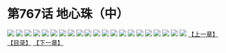 # 第767话 地心珠（中）
![](https://mhpic.xiaomingtaiji.net/comic/D/斗破苍穹/第767话F1_262433/1.jpg-zymk.middle.webp)
![](https://mhpic.xiaomingtaiji.net/comic/D/斗破苍穹/第767话F1_262433/2.jpg-zymk.middle.webp)
![](https://mhpic.xiaomingtaiji.net/comic/D/斗破苍穹/第767话F1_262433/3.jpg-zymk.middle.webp)
![](https://mhpic.xiaomingtaiji.net/comic/D/斗破苍穹/第767话F1_262433/4.jpg-zymk.middle.webp)
![](https://mhpic.xiaomingtaiji.net/comic/D/斗破苍穹/第767话F1_262433/5.jpg-zymk.middle.webp)
![](https://mhpic.xiaomingtaiji.net/comic/D/斗破苍穹/第767话F1_262433/6.jpg-zymk.middle.webp)
![](https://mhpic.xiaomingtaiji.net/comic/D/斗破苍穹/第767话F1_262433/7.jpg-zymk.middle.webp)
![](https://mhpic.xiaomingtaiji.net/comic/D/斗破苍穹/第767话F1_262433/8.jpg-zymk.middle.webp)
![](https://mhpic.xiaomingtaiji.net/comic/D/斗破苍穹/第767话F1_262433/9.jpg-zymk.middle.webp)
![](https://mhpic.xiaomingtaiji.net/comic/D/斗破苍穹/第767话F1_262433/10.jpg-zymk.middle.webp)
![](https://mhpic.xiaomingtaiji.net/comic/D/斗破苍穹/第767话F1_262433/11.jpg-zymk.middle.webp)
![](https://mhpic.xiaomingtaiji.net/comic/D/斗破苍穹/第767话F1_262433/12.jpg-zymk.middle.webp)
![](https://mhpic.xiaomingtaiji.net/comic/D/斗破苍穹/第767话F1_262433/13.jpg-zymk.middle.webp)
![](https://mhpic.xiaomingtaiji.net/comic/D/斗破苍穹/第767话F1_262433/14.jpg-zymk.middle.webp)
![](https://mhpic.xiaomingtaiji.net/comic/D/斗破苍穹/第767话F1_262433/15.jpg-zymk.middle.webp)
![](https://mhpic.xiaomingtaiji.net/comic/D/斗破苍穹/第767话F1_262433/16.jpg-zymk.middle.webp)
![](https://mhpic.xiaomingtaiji.net/comic/D/斗破苍穹/第767话F1_262433/17.jpg-zymk.middle.webp)
![](https://mhpic.xiaomingtaiji.net/comic/D/斗破苍穹/第767话F1_262433/18.jpg-zymk.middle.webp)
![](https://mhpic.xiaomingtaiji.net/comic/D/斗破苍穹/第767话F1_262433/19.jpg-zymk.middle.webp)
![](https://mhpic.xiaomingtaiji.net/comic/D/斗破苍穹/第767话F1_262433/20.jpg-zymk.middle.webp)
![](https://mhpic.xiaomingtaiji.net/comic/D/斗破苍穹/第767话F1_262433/21.jpg-zymk.middle.webp)
[【上一章】](./770.md)
[【目录】](./README.md)
[【下一章】](./772.md)
